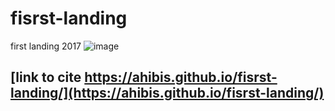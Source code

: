 # fisrst-landing
first landing 2017
![image](https://user-images.githubusercontent.com/37046811/163739488-5221ed37-97f5-4617-b966-990e57eddb59.png)
## [link to cite https://ahibis.github.io/fisrst-landing/](https://ahibis.github.io/fisrst-landing/)
